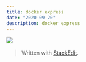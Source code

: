 ```yaml
---
title: docker express
date: "2020-09-20"
description: docker express
---
```


![](https://i.ibb.co/yWsRpkk/Screen-Shot-2020-09-20-at-12-13-37-AM.png)
![]()
![]()
![]()
![]()
![]()

> Written with [StackEdit](https://stackedit.io/).
<!--stackedit_data:
eyJoaXN0b3J5IjpbLTE1MTY2ODI5ODBdfQ==
-->